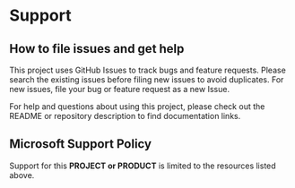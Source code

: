 # Support

## How to file issues and get help  

This project uses GitHub Issues to track bugs and feature requests. Please search the existing 
issues before filing new issues to avoid duplicates.  For new issues, file your bug or 
feature request as a new Issue.

For help and questions about using this project, please check out the README or repository description to find documentation links. 

## Microsoft Support Policy  

Support for this **PROJECT or PRODUCT** is limited to the resources listed above.